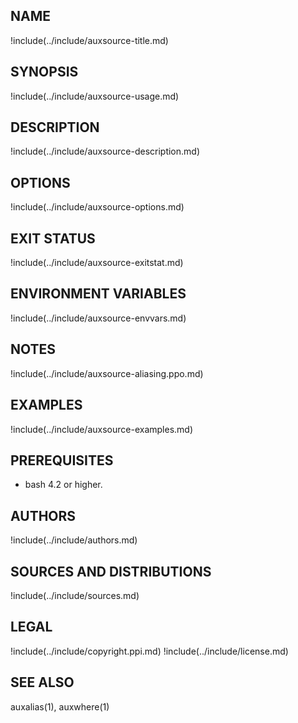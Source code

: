 ## NAME

!include(../include/auxsource-title.md)

## SYNOPSIS

!include(../include/auxsource-usage.md)

## DESCRIPTION

!include(../include/auxsource-description.md)

## OPTIONS

!include(../include/auxsource-options.md)

## EXIT STATUS

!include(../include/auxsource-exitstat.md)

## ENVIRONMENT VARIABLES

!include(../include/auxsource-envvars.md)

## NOTES

!include(../include/auxsource-aliasing.ppo.md)

## EXAMPLES

!include(../include/auxsource-examples.md)

## PREREQUISITES

* bash 4.2 or higher.

## AUTHORS

!include(../include/authors.md)

## SOURCES AND DISTRIBUTIONS

!include(../include/sources.md)

## LEGAL

!include(../include/copyright.ppi.md)
!include(../include/license.md)

## SEE ALSO

auxalias(1), auxwhere(1)
